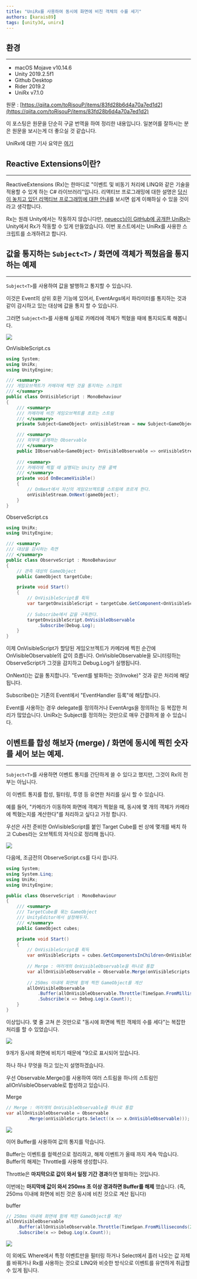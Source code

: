 ```yaml
---
title: "UniRx를 사용하여 동시에 화면에 비친 객체의 수를 세기"
authors: [karais89]
tags: [unity3d, unirx]
---
```


## 환경

---

- macOS Mojave v10.14.6
- Unity 2019.2.5f1
- Github Desktop
- Rider 2019.2
- UniRx v7.1.0

원문 : [https://qiita.com/toRisouP/items/83fd28b6d4a70a7ed1d2](https://qiita.com/toRisouP/items/83fd28b6d4a70a7ed1d2)

이 포스팅은 원문을 단순히 구글 번역을 하여 정리한 내용입니다. 일본어를 잘하시는 분은 원문을 보시는게 더 좋으실 것 같습니다. 

UniRx에 대한 기사 요약은 [여기](https://qiita.com/toRisouP/items/48b9fa25df64d3c6a392)

## Reactive Extensions이란?

---

ReactiveExtensions (Rx)는 한마디로 "이벤트 및 비동기 처리에 LINQ와 같은 기술을 적용할 수 있게 하는 C# 라이브러리"입니다. 리액티브 프로그래밍에 대한 설명은 [당신이 놓치고 있던 리액티브 프로그래밍에 대한 안내](https://gist.github.com/casamia918/93b8db69beb9ee06b92a96b2a234d48e)를 보시면 쉽게 이해하실 수 있을 것이라고 생각합니다.

Rx는 원래 Unity에서는 작동하지 않습니다만, [neuecc님이 GitHub에 공개한 UniRx](https://github.com/neuecc/UniRx)는 Unity에서 Rx가 작동할 수 있게 만들었습니다. 이번 포스트에서는 UniRx를 사용한 스크립트를 소개하려고 합니다.

## 값을 통지하는 `Subject<T>` / 화면에 객체가 찍혔음을 통지하는 예제

---

`Subject<T>`를 사용하여 값을 발행하고 통지할 수 있습니다.

이것은 Event의 상위 호환 기능에 있어서, EventArgs에서 파라미터를 통지하는 것과 같이 감시하고 있는 대상에 값을 통지 할 수 있습니다.

그러면 `Subject<T>`를 사용해 실제로 카메라에 객체가 찍혔을 때에 통지되도록 해봅니다.

![](./2019-09-14-1.png)

OnVisibleScript.cs
```csharp
using System;
using UniRx;
using UnityEngine;

/// <summary>
/// 게임오브젝트가 카메라에 찍힌 것을 통지하는 스크립트
/// </summary>
public class OnVisibleScript : MonoBehaviour
{
    /// <summary>
    /// 카메라에 비친 게임오브젝트를 흐르는 스트림
    /// </summary>
    private Subject<GameObject> onVisibleStream = new Subject<GameObject>();

    /// <summary>
    /// 외부에 공개하는 Observable
    /// </summary>
    public IObservable<GameObject> OnVisibleObservable => onVisibleStream.AsObservable();
    
    /// <summary>
    /// 카메라에 찍힐 때 실행되는 Unity 전용 콜백
    /// </summary>
    private void OnBecameVisible()
    {
        // OnNext에서 자신의 게임오브젝트를 스트림에 흐르게 한다.
        onVisibleStream.OnNext(gameObject);
    }
}
```

ObserveScript.cs
```csharp
using UniRx;
using UnityEngine;

/// <summary>
/// 대상을 감시하는 측면
/// </summary>
public class ObserveScript : MonoBehaviour
{
    // 관측 대상의 GameObject
    public GameObject targetCube;

    private void Start()
    {
        // OnVisibleScript를 획득
        var targetOnvisibleScript = targetCube.GetComponent<OnVisibleScript>();
        
        // Subscribe에서 값을 구독한다.
        targetOnvisibleScript.OnVisibleObservable
            .Subscribe(Debug.Log);
    }
}
```
이제 OnVisibleScript가 할당된 게임오브젝트가 카메라에 찍힌 순간에 OnVisibleObservable의 값이 흐릅니다. OnVisibleObservable을 모니터링하는 ObserveScript가 그것을 감지하고 Debug.Log가 실행됩니다.

OnNext()는 값을 통지합니다. "Event를 발화하는 것(Invoke)" 것과 같은 처리에 해당됩니다.

Subscribe()는 기존의 Event에서 "EventHandler 등록"에 해당합니다.

Event를 사용하는 경우 delegate를 정의하거나 EventArgs을 정의하는 등 복잡한 처리가 많았습니다. UniRx는 Subject를 정의하는 것만으로 매우 간결하게 쓸 수 있습니다.

## 이벤트를 합성 해보자 (merge) /  화면에 동시에 찍힌 숫자를 세어 보는 예제.

---

`Subject<T>`를 사용하면 이벤트 통지를 간단하게 쓸 수 있다고 했지만, 그것이 Rx의 전부는 아닙니다.

이 이벤트 통지를 합성, 필터링, 투영 등 유연한 처리를 실시 할 수 있습니다.

예를 들어, "카메라가 이동하여 화면에 객체가 찍혔을 때, 동시에 몇 개의 객체가 카메라에 찍혔는지를 계산한다"를 처리하고 싶다고 가정 합니다.

우선은 사전 준비한 OnVisibleScript를 붙인 Target Cube를 씬 상에 몇개를 배치 하고 Cubes라는 오브젝트의 자식으로 정리해 둡니다.

![](./2019-09-14-2.png)

다음에, 조금전의 ObserveScript.cs를 다시 씁니다.
```csharp
using System;
using System.Linq;
using UniRx;
using UnityEngine;

public class ObserveScript : MonoBehaviour
{
    /// <summary>
    /// TargetCube를 묶는 GameObject
    /// UnityEditor에서 설정해두자.
    /// </summary>
    public GameObject cubes;

    private void Start()
    {
        // OnVisibleScript를 획득
        var onVisibleScripts = cubes.GetComponentsInChildren<OnVisibleScript>();
        
        // Merge : 여러개의 OnVisibleObservable을 하나로 통합
        var allOnVisibleObservable = Observable.Merge(onVisibleScripts.Select((x => x.OnVisibleObservable)));
        
        // 250ms 이내에 화면에 함께 찍힌 GameObject를 계산
        allOnVisibleObservable
            .Buffer(allOnVisibleObservable.Throttle(TimeSpan.FromMilliseconds(250)))
            .Subscribe(x => Debug.Log(x.Count));
    }
}
```

이상입니다. 몇 줄 고쳐 쓴 것만으로 "동시에 화면에 찍힌 객체의 수를 세다"는 복잡한 처리를 할 수 있었습니다.

![](./2019-09-14-3.png)

9개가 동시에 화면에 비치기 때문에 "9으로 표시되어 있습니다.

하나 하나 무엇을 하고 있는지 설명하겠습니다.

우선 Observable.Merge()를 사용하여 여러 스트림을 하나의 스트림인 allOnVisibleObservable로 합성하고 있습니다.

Merge
```csharp
// Merge : 여러개의 OnVisibleObservable을 하나로 통합
var allOnVisibleObservable = Observable
        .Merge(onVisibleScripts.Select((x => x.OnVisibleObservable))); 
```

![](./2019-09-14-4.jpeg)

이어 Buffer를 사용하여 값의 통지를 막습니다.

Buffer는 이벤트를 컬렉션으로 정리하고, 해제 이벤트가 올때 까지 계속 막습니다. Buffer의 해제는 Throttle를 사용해 생성합니다.

Throttle은 **마지막으로 값이 와서 일정 기간 경과**하면 발화하는 것입니다.

이번에는 **마지막에 값이 와서 250ms 초 이상 경과하면 Buffer를 해제** 했습니다. (즉, 250ms 이내에 화면에 비친 것은 동시에 비친 것으로 계산 됩니다)

buffer
```csharp
// 250ms 이내에 화면에 함께 찍힌 GameObject를 계산
allOnVisibleObservable
    .Buffer(allOnVisibleObservable.Throttle(TimeSpan.FromMilliseconds(250)))
    .Subscribe(x => Debug.Log(x.Count));
```

![](./2019-09-14-5.jpeg)

이 외에도 Where에서 특정 이벤트만을 필터링 하거나 Select에서 흘러 나오는 값 자체를 바꿔거나 Rx를 사용하는 것으로 LINQ와 비슷한 방식으로 이벤트를 유연하게 취급할 수 있게 됩니다.